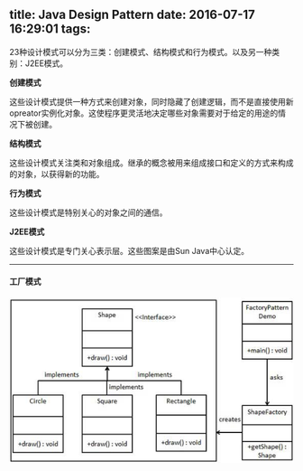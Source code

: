 title: Java Design Pattern
date: 2016-07-17 16:29:01
tags:
---

23种设计模式可以分为三类：创建模式、结构模式和行为模式。以及另一种类别：J2EE模式。

**创建模式**

这些设计模式提供一种方式来创建对象，同时隐藏了创建逻辑，而不是直接使用新opreator实例化对象。这使程序更灵活地决定哪些对象需要对于给定的用途的情况下被创建。

**结构模式**

这些设计模式关注类和对象组成。继承的概念被用来组成接口和定义的方式来构成的对象，以获得新的功能。

**行为模式**

这些设计模式是特别关心的对象之间的通信。

**J2EE模式**

这些设计模式是专门关心表示层。这些图案是由Sun Java中心认定。

-----------------------

#### 工厂模式

![](./images/factory_pattern_uml_diagram.jpg)